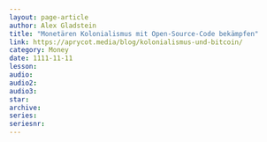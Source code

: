 ```yaml
---
layout: page-article
author: Alex Gladstein
title: "Monetären Kolonialismus mit Open-Source-Code bekämpfen"
link: https://aprycot.media/blog/kolonialismus-und-bitcoin/
category: Money
date: 1111-11-11
lesson: 
audio: 
audio2: 
audio3: 
star: 
archive: 
series: 
seriesnr: 
---
```

